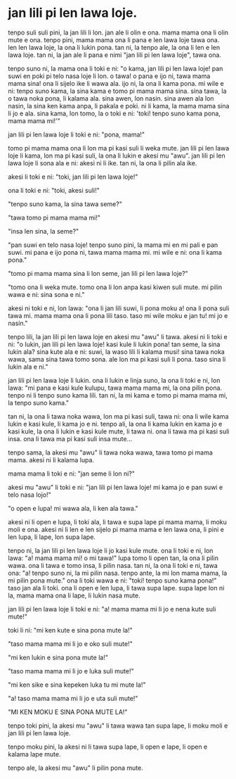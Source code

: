 # jan lili pi len lawa loje.

tenpo suli suli pini, la jan lili li lon.
jan ale li olin e ona.
mama mama ona li olin mute e ona.
tenpo pini, mama mama ona li pana e len lawa loje tawa ona.
len len lawa loje, la ona li lukin pona.
tan ni, la tenpo ale, la ona li len e len lawa loje.
tan ni, la jan ale li pana e nimi "jan lili pi len lawa loje", tawa ona.

tenpo suno ni, la mama ona li toki e ni: 
"o kama, jan lili pi len lawa loje!
pan suwi en poki pi telo nasa loje li lon.
o tawa! o pana e ijo ni, tawa mama mama sina!
ona li sijelo ike li wawa ala.
ijo ni, la ona li kama pona.
mi wile e ni: 
tenpo suno kama, la sina kama e tomo pi mama mama sina.
sina tawa, la o tawa noka pona, li kalama ala.
sina awen, lon nasin.
sina awen ala lon nasin, la sina ken kama anpa, li pakala e poki.
ni li kama, la mama mama sina li jo e ala.
sina kama, lon tomo, la o toki e ni: 
'toki! tenpo suno kama pona, mama mama mi!'"

jan lili pi len lawa loje li toki e ni: "pona, mama!"

tomo pi mama mama ona li lon ma pi kasi suli li weka mute.
jan lili pi len lawa loje li kama, lon ma pi kasi suli, la ona li lukin e akesi mu "awu".
jan lili pi len lawa loje li sona ala e ni: akesi ni li ike.
tan ni, la ona li pilin ala ike.

akesi li toki e ni: "toki, jan lili pi len lawa loje!"

ona li toki e ni: "toki, akesi suli!"

"tenpo suno kama, la sina tawa seme?"

"tawa tomo pi mama mama mi!"

"insa len sina, la seme?"

"pan suwi en telo nasa loje!
tenpo suno pini, la mama mi en mi pali e pan suwi.
mi pana e ijo pona ni, tawa mama mama mi.
mi wile e ni: ona li kama pona."

"tomo pi mama mama sina li lon seme, jan lili pi len lawa loje?"

"tomo ona li weka mute. 
tomo ona li lon anpa kasi kiwen suli mute.
mi pilin wawa e ni: sina sona e ni."

akesi ni toki e ni, lon lawa: 
"ona li jan lili suwi, li pona moku a!
ona li pona suli tawa mi.
mama mama ona li pona lili taso.
taso mi wile moku e jan tu!
mi jo e nasin."

tenpo lili, la jan lili pi len lawa loje en akesi mu "awu" li tawa.
akesi ni li toki e ni: 
"o lukin, jan lili pi len lawa loje!
kasi kule li lukin pona!
tan seme, la sina lukin ala?
sina kute ala e ni: suwi, la waso lili li kalama musi!
sina tawa noka wawa, sama sina tawa tomo sona.
ale lon ma pi kasi suli li pona.
taso sina li lukin ala e ni."

jan lili pi len lawa loje li lukin.
ona li lukin e linja suno, la ona li toki e ni, lon lawa:
"mi pana e kasi kule kulupu, tawa mama mama mi, la ona pilin pona.
tenpo ni li tenpo suno kama lili.
tan ni, la mi kama e tomo pi mama mama mi, la tenpo suno kama."

tan ni, la ona li tawa noka wawa, lon ma pi kasi suli, tawa ni:
ona li wile kama lukin e kasi kule, li kama jo e ni.
tenpo ali, la ona li kama lukin en kama jo e kasi kule, la ona li lukin e kasi kule mute, li tawa ni.
ona li tawa ma pi kasi suli insa.
ona li tawa ma pi kasi suli insa mute...

tenpo sama, la akesi mu "awu" li tawa noka wawa, tawa tomo pi mama mama.
akesi ni li kalama lupa.

mama mama li toki e ni: 
"jan seme li lon ni?"

akesi mu "awu" li toki e ni: 
"jan lili pi len lawa loje!
mi kama jo e pan suwi e telo nasa lojo!"

"o open e lupa!
mi wawa ala, li ken ala tawa."

akesi ni li open e lupa, li toki ala, li tawa e supa lape pi mama mama, li moku moli e ona.
akesi ni li len e len sijelo pi mama mama e len lawa ona, li pini e len lupa, li lape, lon supa lape.

tenpo ni, la jan lili pi len lawa loje li jo kasi kule mute.
ona li toki e ni, lon lawa: "a! mama mama mi! o mi tawa!"
lupa tomo li open tan, la ona li pilin wawa.
ona li tawa e tomo insa, li pilin nasa.
tan ni, la ona li toki e ni, tawa ona:
"a! tenpo suno ni, la mi pilin nasa.
tenpo ante, la mi lon mama mama, la mi pilin pona mute."
ona li toki wawa e ni: "toki! tenpo suno kama pona!"
taso jan ala li toki.
ona li open e len lupa, li tawa supa lape.
supa lape lon ni la, mama mama ona li lape, li lukin nasa mute.

jan lili pi len lawa loje li toki e ni:
"a! mama mama mi li jo e nena kute suli mute!"

toki li ni: "mi ken kute e sina pona mute la!"

"taso mama mama mi li jo e oko suli mute!"

"mi ken lukin e sina pona mute la!"

"taso mama mama mi li jo e luka suli mute!"

"mi ken sike e sina kepeken luka tu mi mute la!"

"a! taso mama mama mi li jo e uta suli mute!"

"MI KEN MOKU E SINA PONA MUTE LA!"

tenpo toki pini, la akesi mu "awu" li tawa wawa tan supa lape, li moku moli e jan lili pi len lawa loje.

tenpo moku pini, la akesi ni li tawa supa lape, li open e lape, li open e kalama lape mute.

tenpo ale, la akesi mu "awu" li pilin pona mute.
